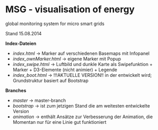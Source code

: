 MSG - visualisation of energy
=====

global monitoring system for micro smart grids

Stand 15.08.2014

**Index-Dateien**
- *index.html* -> Marker auf verschiedenen Basemaps mit Infopanel
- *index_ownMarker.html* -> eigene Marker mit Popup
- *index_swipe.html* -> Luftbild und dunkle Karte als Swipefunktion + Marker + D3-Elemente (nicht animier) + Legende
- *index_boot.html* -> !!!AKTUELLE VERSION!! in der entwickelt wird; Grundstruktur basiert auf Bootstrap

**Branches**
- *master* -> master-branch
- *bootstrap* -> ist zum jetzigen Stand die am weitesten entwickelte Version
- *animation* -> enthält Ansätze zur Verbesserung der Animation, die Momentan nur für eine Linie gut funktioniert

